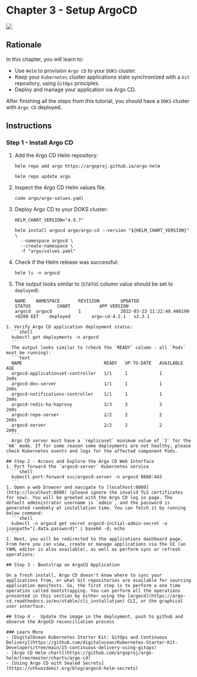 # Chapter 3 - Setup ArgoCD

![](https://raw.githubusercontent.com/digitalocean/Kubernetes-Starter-Kit-Developers/main/15-continuous-delivery-using-gitops/assets/images/argocd_overview.png)

## Rationale 
In this chapter, you will learn to:

- Use `Helm` to provision `Argo CD` to your `DOKS` cluster.
- Keep your `Kubernetes` cluster applications state synchronized with a `Git` repository, using `GitOps` principles.
- Deploy and manage your application via Argo CD.

After finishing all the steps from this tutorial, you should have a `DOKS` cluster with `Argo CD` deployed. 

## Instructions
### Step 1 - Install Argo CD
1. Add the Argo CD Helm repository:
    ```shell
    helm repo add argo https://argoproj.github.io/argo-helm

    helm repo update argo 
    ```
1. Inspect the Argo CD Helm values file.
    ```shell
    code argo/argo-values.yaml
    ```
1. Deploy Argo CD to your DOKS cluster:
    ```shell
    HELM_CHART_VERSION="4.9.7"

    helm install argocd argo/argo-cd --version "${HELM_CHART_VERSION}" \
      --namespace argocd \
      --create-namespace \
      -f "argo/values.yaml"
    ```
1. Check if the Helm release was successful:
    ```shell
    helm ls -n argocd
    ```
1. The output looks similar to (`STATUS` column value should be set to `deployed`):
    ```text
    NAME    NAMESPACE       REVISION        UPDATED                                 STATUS          CHART           APP VERSION
    argocd  argocd          1               2022-03-23 11:22:48.486199 +0200 EET    deployed        argo-cd-4.2.1   v2.3.1
  ```
1. Verify Argo CD application deployment status:
    ```shell
    kubectl get deployments -n argocd
    ```
    The output looks similar to (check the `READY` column - all `Pods` must be running):
    ```text
    NAME                               READY   UP-TO-DATE   AVAILABLE   AGE
    argocd-applicationset-controller   1/1     1            1           2m9s
    argocd-dex-server                  1/1     1            1           2m9s
    argocd-notifications-controller    1/1     1            1           2m9s
    argocd-redis-ha-haproxy            3/3     3            3           2m9s
    argocd-repo-server                 2/2     2            2           2m9s
    argocd-server                      2/2     2            2           2m9s
    ```
    Argo CD server must have a `replicaset` minimum value of `2` for the `HA` mode. If for some reason some deployments are not healthy, please check Kubernetes events and logs for the affected component Pods.

## Step 2 - Access and Explore the Argo CD Web Interface
1. Port forward the `argocd-server` Kubernetes service
    ```shell
    kubectl port-forward svc/argocd-server -n argocd 8080:443
    ```
1. Open a web browser and navigate to [localhost:8080](http://localhost:8080) (please ignore the invalid TLS certificates for now). You will be greeted with the Argo CD log in page. The default administrator username is `admin`, and the password is generated randomly at installation time. You can fetch it by running below command:
    ```shell
    kubectl -n argocd get secret argocd-initial-admin-secret -o jsonpath="{.data.password}" | base64 -d; echo
    ```
1. Next, you will be redirected to the applications dashboard page. From here you can view, create or manage applications via the UI (an YAML editor is also available), as well as perform sync or refresh operations:

## Step 3 - Bootstrap an ArgoCD Application

On a fresh install, Argo CD doesn't know where to sync your applications from, or what Git repositories are available for sourcing application manifests. So, the first step is to perform a one time operation called bootstrapping. You can perform all the operations presented in this section by either using the [argocd](https://argo-cd.readthedocs.io/en/stable/cli_installation) CLI, or the graphical user interface.

## Step 4 -  Update the image in the deployment, push to github and observe the ArgoCD reconciliation process

### Learn More
- [DigitalOcean Kubernetes Starter Kit: GitOps and Continuous Delivery](https://github.com/digitalocean/Kubernetes-Starter-Kit-Developers/tree/main/15-continuous-delivery-using-gitops)
- [Argo CD Helm chart](https://github.com/argoproj/argo-helm/tree/master/charts/argo-cd) 
- [Using Argo CD with Sealed Secrets](https://utkuozdemir.org/blog/argocd-helm-secrets)